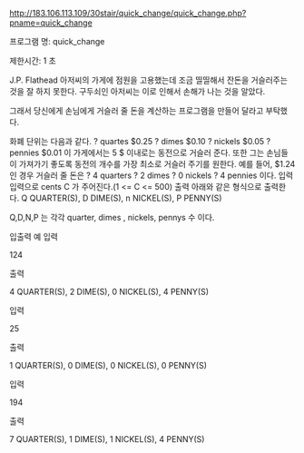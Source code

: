 http://183.106.113.109/30stair/quick_change/quick_change.php?pname=quick_change

프로그램 명: quick_change 

제한시간: 1 초 
 
J.P. Flathead 아저씨의 가게에 점원을 고용했는데 조금 띨띨해서 잔돈을 거슬러주는 것을 잘 하지 못한다. 구두쇠인 아저씨는 이로 인해서 손해가 나는 것을 알았다. 

그래서 당신에게 손님에게 거슬러 줄 돈을 계산하는 프로그램을 만들어 달라고 부탁했다. 

화폐 단위는 다음과 같다. 
? quartes $0.25 
? dimes $0.10 
? nickels $0.05 
? pennies $0.01 
이 가게에서는 5 $ 이내로는 동전으로 거슬러 준다. 또한 그는 손님들이 가져가기 좋도록 동전의 개수를 가장 최소로 거슬러 주기를 원한다. 
예를 들어, $1.24 인 경우 거슬러 줄 돈은 
? 4 quarters 
? 2 dimes 
? 0 nickels 
? 4 pennies 
이다. 
입력 
입력으로 cents C 가 주어진다.(1 <= C <= 500) 
출력
아래와 같은 형식으로 출력한다. 
Q QUARTER(S), D DIME(S), n NICKEL(S), P PENNY(S) 

Q,D,N,P 는 각각 quarter, dimes , nickels, pennys 수 이다. 

입출력 예
입력

124

출력

4 QUARTER(S), 2 DIME(S), 0 NICKEL(S), 4 PENNY(S)

입력

25

출력

1 QUARTER(S), 0 DIME(S), 0 NICKEL(S), 0 PENNY(S)

입력

194

출력

7 QUARTER(S), 1 DIME(S), 1 NICKEL(S), 4 PENNY(S)


